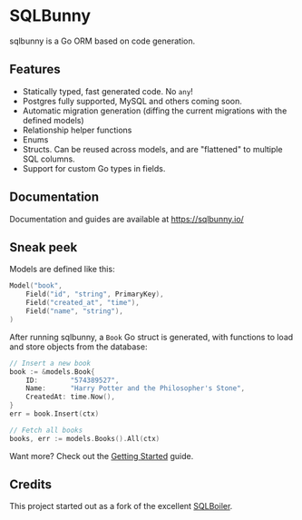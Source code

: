 # SQLBunny

sqlbunny is a Go ORM based on code generation.

## Features
- Statically typed, fast generated code. No `any`!
- Postgres fully supported, MySQL and others coming soon.
- Automatic migration generation (diffing the current migrations with the defined models)
- Relationship helper functions 
- Enums
- Structs. Can be reused across models, and are "flattened" to multiple SQL columns.
- Support for custom Go types in fields.

## Documentation

Documentation and guides are available at https://sqlbunny.io/

## Sneak peek

Models are defined like this:

```go
Model("book",
    Field("id", "string", PrimaryKey),
    Field("created_at", "time"),
    Field("name", "string"),
)
```

After running sqlbunny, a `Book` Go struct is generated, with functions to load and store objects from the database:

```go
// Insert a new book
book := &models.Book{
    ID:        "574389527",
    Name:      "Harry Potter and the Philosopher's Stone",
    CreatedAt: time.Now(),
}
err = book.Insert(ctx)

// Fetch all books
books, err := models.Books().All(ctx)
```

Want more? Check out the [Getting Started](https://sqlbunny.io/getting-started.html) guide.

## Credits

This project started out as a fork of the excellent [SQLBoiler](https://github.com/volatiletech/sqlboiler).

